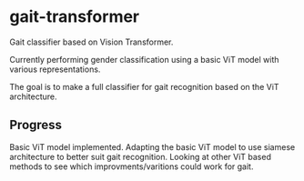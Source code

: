 # gait-transformer

Gait classifier based on Vision Transformer.


Currently performing gender classification using a basic ViT model with various representations.

The goal is to make a full classifier for gait recognition based on the ViT architecture.


## Progress

Basic ViT model implemented.
Adapting the basic ViT model to use siamese architecture to better suit gait recognition. 
Looking at other ViT based methods to see which improvments/varitions could work for gait.

